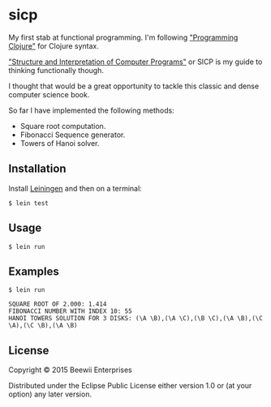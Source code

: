 # sicp

My first stab at functional programming. I'm following 
["Programming Clojure"](https://www.goodreads.com/book/show/5853610-programming-clojure) for Clojure syntax.

["Structure and Interpretation of Computer Programs"](https://mitpress.mit.edu/sicp/) or SICP is my guide to thinking functionally though.

I thought that would be a great opportunity to tackle this classic and dense computer science book.
 
 So far I have implemented the following methods:

* Square root computation.
* Fibonacci Sequence generator.
* Towers of Hanoi solver.

## Installation

Install [Leiningen](http://leiningen.org/) and then on a terminal:

    $ lein test

## Usage

    $ lein run

## Examples

    $ lein run

    SQUARE ROOT OF 2.000: 1.414
    FIBONACCI NUMBER WITH INDEX 10: 55
    HANOI TOWERS SOLUTION FOR 3 DISKS: (\A \B),(\A \C),(\B \C),(\A \B),(\C \A),(\C \B),(\A \B)

## License

Copyright © 2015 Beewii Enterprises

Distributed under the Eclipse Public License either version 1.0 or (at
your option) any later version.
